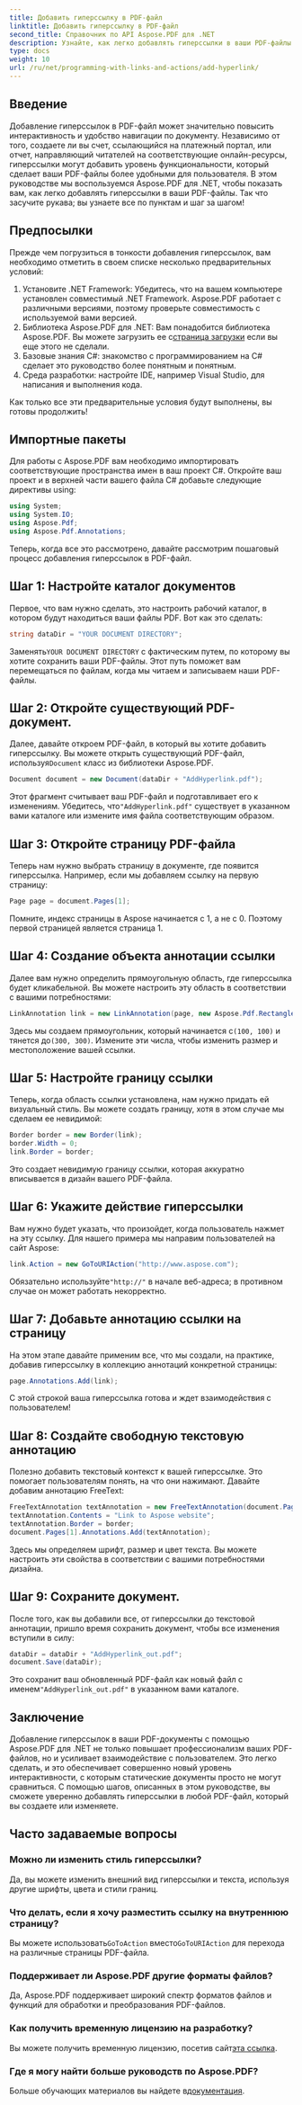```yaml
---
title: Добавить гиперссылку в PDF-файл
linktitle: Добавить гиперссылку в PDF-файл
second_title: Справочник по API Aspose.PDF для .NET
description: Узнайте, как легко добавлять гиперссылки в ваши PDF-файлы с помощью Aspose.PDF для .NET. Повысьте интерактивность и вовлеченность пользователей в ваши документы.
type: docs
weight: 10
url: /ru/net/programming-with-links-and-actions/add-hyperlink/
---
```

## Введение

Добавление гиперссылок в PDF-файл может значительно повысить интерактивность и удобство навигации по документу. Независимо от того, создаете ли вы счет, ссылающийся на платежный портал, или отчет, направляющий читателей на соответствующие онлайн-ресурсы, гиперссылки могут добавить уровень функциональности, который сделает ваши PDF-файлы более удобными для пользователя. В этом руководстве мы воспользуемся Aspose.PDF для .NET, чтобы показать вам, как легко добавлять гиперссылки в ваши PDF-файлы. Так что засучите рукава; вы узнаете все по пунктам и шаг за шагом!

## Предпосылки

Прежде чем погрузиться в тонкости добавления гиперссылок, вам необходимо отметить в своем списке несколько предварительных условий:

1. Установите .NET Framework: Убедитесь, что на вашем компьютере установлен совместимый .NET Framework. Aspose.PDF работает с различными версиями, поэтому проверьте совместимость с используемой вами версией.
2.  Библиотека Aspose.PDF для .NET: Вам понадобится библиотека Aspose.PDF. Вы можете загрузить ее с[страница загрузки](https://releases.aspose.com/pdf/net/) если вы еще этого не сделали.
3. Базовые знания C#: знакомство с программированием на C# сделает это руководство более понятным и понятным.
4. Среда разработки: настройте IDE, например Visual Studio, для написания и выполнения кода.

Как только все эти предварительные условия будут выполнены, вы готовы продолжить!

## Импортные пакеты

Для работы с Aspose.PDF вам необходимо импортировать соответствующие пространства имен в ваш проект C#. Откройте ваш проект и в верхней части вашего файла C# добавьте следующие директивы using:

```csharp
using System;
using System.IO;
using Aspose.Pdf;
using Aspose.Pdf.Annotations;
```

Теперь, когда все это рассмотрено, давайте рассмотрим пошаговый процесс добавления гиперссылок в PDF-файл.

## Шаг 1: Настройте каталог документов

Первое, что вам нужно сделать, это настроить рабочий каталог, в котором будут находиться ваши файлы PDF. Вот как это сделать:

```csharp
string dataDir = "YOUR DOCUMENT DIRECTORY";
```

 Заменять`YOUR DOCUMENT DIRECTORY` с фактическим путем, по которому вы хотите сохранить ваши PDF-файлы. Этот путь поможет вам перемещаться по файлам, когда мы читаем и записываем наши PDF-файлы.

## Шаг 2: Откройте существующий PDF-документ.

 Далее, давайте откроем PDF-файл, в который вы хотите добавить гиперссылку. Вы можете открыть существующий PDF-файл, используя`Document` класс из библиотеки Aspose.PDF.

```csharp
Document document = new Document(dataDir + "AddHyperlink.pdf");
```

 Этот фрагмент считывает ваш PDF-файл и подготавливает его к изменениям. Убедитесь, что`"AddHyperlink.pdf"` существует в указанном вами каталоге или измените имя файла соответствующим образом.

## Шаг 3: Откройте страницу PDF-файла

Теперь нам нужно выбрать страницу в документе, где появится гиперссылка. Например, если мы добавляем ссылку на первую страницу:

```csharp
Page page = document.Pages[1];
```

Помните, индекс страницы в Aspose начинается с 1, а не с 0. Поэтому первой страницей является страница 1.

## Шаг 4: Создание объекта аннотации ссылки

Далее вам нужно определить прямоугольную область, где гиперссылка будет кликабельной. Вы можете настроить эту область в соответствии с вашими потребностями:

```csharp
LinkAnnotation link = new LinkAnnotation(page, new Aspose.Pdf.Rectangle(100, 100, 300, 300));
```

 Здесь мы создаем прямоугольник, который начинается с`(100, 100)` и тянется до`(300, 300)`. Измените эти числа, чтобы изменить размер и местоположение вашей ссылки.

## Шаг 5: Настройте границу ссылки

Теперь, когда область ссылки установлена, нам нужно придать ей визуальный стиль. Вы можете создать границу, хотя в этом случае мы сделаем ее невидимой:

```csharp
Border border = new Border(link);
border.Width = 0;
link.Border = border;
```

Это создает невидимую границу ссылки, которая аккуратно вписывается в дизайн вашего PDF-файла.

## Шаг 6: Укажите действие гиперссылки

Вам нужно будет указать, что произойдет, когда пользователь нажмет на эту ссылку. Для нашего примера мы направим пользователей на сайт Aspose:

```csharp
link.Action = new GoToURIAction("http://www.aspose.com");
```

 Обязательно используйте`"http://"` в начале веб-адреса; в противном случае он может работать некорректно.

## Шаг 7: Добавьте аннотацию ссылки на страницу

На этом этапе давайте применим все, что мы создали, на практике, добавив гиперссылку в коллекцию аннотаций конкретной страницы:

```csharp
page.Annotations.Add(link);
```

С этой строкой ваша гиперссылка готова и ждет взаимодействия с пользователем!

## Шаг 8: Создайте свободную текстовую аннотацию

Полезно добавить текстовый контекст к вашей гиперссылке. Это помогает пользователям понять, на что они нажимают. Давайте добавим аннотацию FreeText:

```csharp
FreeTextAnnotation textAnnotation = new FreeTextAnnotation(document.Pages[1], new Aspose.Pdf.Rectangle(100, 100, 300, 300), new DefaultAppearance(FontRepository.FindFont("TimesNewRoman"), 10, Color.Blue));
textAnnotation.Contents = "Link to Aspose website";
textAnnotation.Border = border;
document.Pages[1].Annotations.Add(textAnnotation);
```

Здесь мы определяем шрифт, размер и цвет текста. Вы можете настроить эти свойства в соответствии с вашими потребностями дизайна.

## Шаг 9: Сохраните документ.

После того, как вы добавили все, от гиперссылки до текстовой аннотации, пришло время сохранить документ, чтобы все изменения вступили в силу:

```csharp
dataDir = dataDir + "AddHyperlink_out.pdf";
document.Save(dataDir);
```

 Это сохранит ваш обновленный PDF-файл как новый файл с именем`"AddHyperlink_out.pdf"` в указанном вами каталоге.

## Заключение

Добавление гиперссылок в ваши PDF-документы с помощью Aspose.PDF для .NET не только повышает профессионализм ваших PDF-файлов, но и усиливает взаимодействие с пользователем. Это легко сделать, и это обеспечивает совершенно новый уровень интерактивности, с которым статические документы просто не могут сравниться. С помощью шагов, описанных в этом руководстве, вы сможете уверенно добавлять гиперссылки в любой PDF-файл, который вы создаете или изменяете. 

## Часто задаваемые вопросы

### Можно ли изменить стиль гиперссылки?  
Да, вы можете изменить внешний вид гиперссылки и текста, используя другие шрифты, цвета и стили границ.

### Что делать, если я хочу разместить ссылку на внутреннюю страницу?  
 Вы можете использовать`GoToAction` вместо`GoToURIAction` для перехода на различные страницы PDF-файла.

### Поддерживает ли Aspose.PDF другие форматы файлов?  
Да, Aspose.PDF поддерживает широкий спектр форматов файлов и функций для обработки и преобразования PDF-файлов.

### Как получить временную лицензию на разработку?  
 Вы можете получить временную лицензию, посетив сайт[эта ссылка](https://purchase.aspose.com/temporary-license/).

### Где я могу найти больше руководств по Aspose.PDF?  
Больше обучающих материалов вы найдете в[документация](https://reference.aspose.com/pdf/net/).